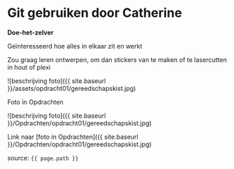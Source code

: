 
# Git gebruiken door Catherine

**Doe-het-zelver**

Geïnteresseerd hoe alles in elkaar zit en werkt

Zou graag leren ontwerpen, om dan stickers van te maken of te lasercutten in hout of plexi

![beschrijving foto]({{ site.baseurl }}/assets/opdracht01/gereedschapskist.jpg)

Foto in Opdrachten

![beschrijving foto]({{ site.baseurl }}/Opdrachten/opdracht01/gereedschapskist.jpg)

Link naar [foto in Opdrachten]({{ site.baseurl }}/Opdrachten/opdracht01/gereedschapskist.jpg)

source: `{{ page.path }}`